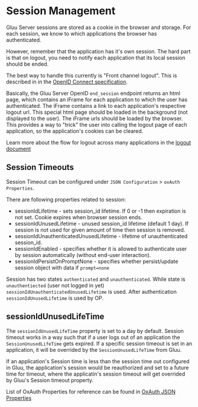 # Session Management

Gluu Server sessions are stored as a cookie in the browser and storage. For each session, we know to which applications the browser has authenticated.

However, remember that the application has it's own session. The hard part is that on logout, you need to notify each application that its local session should be ended.

The best way to handle this currently is "Front channel logout". This is described in in the [OpenID Connect specification](http://openid.net/specs/openid-connect-frontchannel-1_0.html). 

Basically, the Gluu Server OpenID `end_session` endpoint returns an html page, which contains an iFrame for each application to which the user has authenticated. The iFrame contains a link to each application's respective logout url. This special html page should be loaded in the background (not displayed to the user). The iFrame urls should be loaded by the browser. This provides a way to "trick" the user into calling the logout page of each application, so the application's cookies can be cleared.

Learn more about the flow for logout across many applications in the [logout document](../operation/logout.md)

## Session Timeouts
Session Timeout can be configured under 
`JSON Configuration` > `oxAuth Properties`.

There are following properties related to session:

- sessionIdLifetime - sets session_id lifetime. If 0 or -1 then expiration is not set. Cookie expires when browser session ends. 
- sessionIdUnusedLifetime - unused session_id lifetime (default 1 day). If session is not used for given amount of time then session is removed. 
- sessionIdUnauthenticatedUnusedLifetime - lifetime of unauthenticated session_id. 
- sessionIdEnabled - specifies whether it is allowed to authenticate user by session automatically (without end-user interaction).
- sessionIdPersistOnPromptNone - specifies whether persist/update session object with data if `prompt=none`

Session has two states `authenticated` and `unauthenticated`. While state is `unauthentiected` (user not logged in yet) `sessionIdUnauthenticatedUnusedLifetime` is used. After authentication `sessionIdUnusedLifetime` is used by OP.

## sessionIdUnusedLifeTime

The `sessionIdUnusedLifeTime` property is set to a day by default. Session timeout works in a way such that if a user logs out of an application the `SessionUnusedLifeTime` gets expired. If a specific session timeout is set in an application, it will be overrided by the `SessionUnusedLifeTime` from Gluu.

If an application's Session time is less than the session time out configured in Gluu, the application's session would be reauthorized and 
set to a future time for timeout, where the applicatin's session timeout will get overrided by Gluu's Session timeout property.

List of OxAuth Properties for reference can be found in 
[OxAuth JSON Properties](../reference/JSON-oxauth-prop.md)
